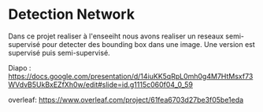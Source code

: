 # Detection Network
Dans ce projet realiser à l'enseeiht nous avons realiser un reseaux semi-supervisé pour detecter des bounding box dans une image. Une version est supervisé puis semi-supervisé.

Diapo : https://docs.google.com/presentation/d/14iuKK5qRpL0mh0g4M7HtMsxf73WVdvB5UkBxEZfXh0w/edit#slide=id.g1115c060f04_0_59

overleaf: https://www.overleaf.com/project/61fea6703d27be3f05be1eda
